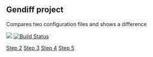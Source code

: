 ## Gendiff project
Compares two configuration files and shows a difference

<a href="https://codeclimate.com/github/goncharov-roman/project-lvl2-s309/maintainability"><img src="https://api.codeclimate.com/v1/badges/fa15589c0da17a95591a/maintainability" /></a>  [![Build Status](https://travis-ci.org/goncharov-roman/project-lvl2-s309.svg?branch=master)](https://travis-ci.org/goncharov-roman/project-lvl2-s309)

[Step 2](https://asciinema.org/a/2jHc7FQRJom7aH0ICYPkozbdj)
[Step 3](https://asciinema.org/a/aVYZwCuOXQ3P4iGGkSS7iLojA)
[Step 4](https://asciinema.org/a/7fsNnzrxZbEJirV3xYgquDa4R)
[Step 5](https://asciinema.org/a/g38YrgQCtMYXOxwhaYwt5mKZ5)
